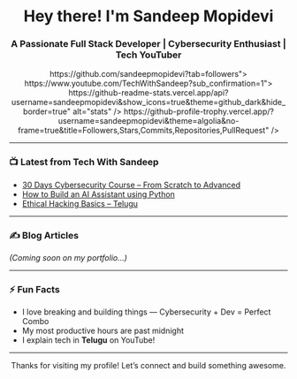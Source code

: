 <h1 align="center">Hey there! I'm Sandeep Mopidevi</h1>
<h3 align="center">A Passionate Full Stack Developer | Cybersecurity Enthusiast | Tech YouTuber</h3>
 
<p align="center">
https://github.com/sandeepmopidevi?tab=followers">
https://www.youtube.com/TechWithSandeep?sub_confirmation=1">
https://github-readme-stats.vercel.app/api?username=sandeepmopidevi&show_icons=true&theme=github_dark&hide_border=true" alt="stats" />
https://github-profile-trophy.vercel.app/?username=sandeepmopidevi&theme=algolia&no-frame=true&title=Followers,Stars,Commits,Repositories,PullRequest" />
</p>
 
---
 
### 📺 Latest from Tech With Sandeep
 
- [30 Days Cybersecurity Course – From Scratch to Advanced](https://www.youtube.com/playlist?list=XYZ)
- [How to Build an AI Assistant using Python](https://www.youtube.com/TechWithSandeep)
- [Ethical Hacking Basics – Telugu](https://www.youtube.com/TechWithSandeep)
 
---
 
### ✍️ Blog Articles
*(Coming soon on my portfolio...)*
 
---
 
### ⚡ Fun Facts
- I love breaking and building things — Cybersecurity + Dev = Perfect Combo  
- My most productive hours are past midnight  
- I explain tech in **Telugu** on YouTube!
 
---
 
<p align="center">
  Thanks for visiting my profile! Let’s connect and build something awesome.
</p>
